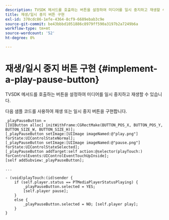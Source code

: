 ```yaml
---
description: TVSDK 메서드를 호출하는 버튼을 설정하여 미디어를 일시 중지하고 재생할 수 있습니다.
title: 재생/일시 중지 버튼 구현
exl-id: 370cdc86-1efe-4364-8cf9-6689ebab3c9e
source-git-commit: be43bbbd1051886c8979ff590a3197b2a7249b6a
workflow-type: tm+mt
source-wordcount: '52'
ht-degree: 0%

---
```


# 재생/일시 중지 버튼 구현 {#implement-a-play-pause-button}

TVSDK 메서드를 호출하는 버튼을 설정하여 미디어를 일시 중지하고 재생할 수 있습니다.

다음 샘플 코드를 사용하여 재생 또는 일시 중지 버튼을 구현합니다.

<!--<a id="example_BC2632D673FE451190A30A23145090D0"></a>-->

```
_playPauseButton =  
[[UIButton alloc] initWithFrame:CGRectMake(BUTTON_POS_X, BUTTON_POS_Y, BUTTON_SIZE_W, BUTTON_SIZE_H)]; 
[_playPauseButton setImage:[UIImage imageNamed:@"play.png"] forState:UIControlStateNormal];  
[_playPauseButton setImage:[UIImage imageNamed:@"pause.png"] forState:UIControlStateSelected]; 
[_playPauseButton addTarget:self action:@selector(playTouch:) forControlEvents:UIControlEventTouchUpInside]; 
[self addSubview:_playPauseButton]; 
 
... 
 
- (void)playTouch:(id)sender { 
    if (self.player.status == PTMediaPlayerStatusPlaying) { 
        _playPauseButton.selected = YES;  
        [self.player pause]; 
    } 
    else { 
        _playPauseButton.selected = NO; [self.player play]; 
    } 
} 
```
